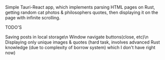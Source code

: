 Simple Tauri-React app, which implements parsing HTML pages on Rust, getting random cat photos & philosophers quotes, then displaying it on the page with infinite scrolling.

TODO'S 

Saving posts in local storage\n
Window navigate buttons(close, etc)\n
Displaying only unique images & quotes (hard task, involves advanced Rust knowledge (due to complexity of borrow system) which I don't have right now)

